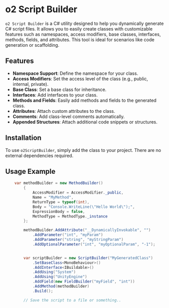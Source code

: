 # o2 Script Builder

`o2 Script Builder` is a C# utility designed to help you dynamically generate C# script files. It allows you to easily create classes with customizable features such as namespaces, access modifiers, base classes, interfaces, methods, fields, and attributes. This tool is ideal for scenarios like code generation or scaffolding.

## Features

- **Namespace Support**: Define the namespace for your class.
- **Access Modifiers**: Set the access level of the class (e.g., public, internal, private).
- **Base Class**: Set a base class for inheritance.
- **Interfaces**: Add interfaces to your class.
- **Methods and Fields**: Easily add methods and fields to the generated class.
- **Attributes**: Attach custom attributes to the class.
- **Comments**: Add class-level comments automatically.
- **Appended Structures**: Attach additional code snippets or structures.

## Installation

To use `o2ScriptBuilder`, simply add the class to your project. There are no external dependencies required.

## Usage Example

```csharp
    var methodBuilder = new MethodBuilder()
        {
            AccessModifier = AccessModifier._public,
            Name = "MyMethod",
            ReturnType = typeof(int),
            Body = "Console.WriteLine(\"Hello World\");",
            ExpressionBody = false,
            MethodType = MethodType._instance
        };

        methodBuilder.AddAttribute("__DynamicallyInvokable", "")
            .AddParameter("int", "myParam")
            .AddParameter("string", "myStringParam")
            .AddOptionalParameter("int", "myOptionalParam", "-1");


        var scriptBuilder = new ScriptBuilder("MyGeneratedClass")
            .SetBaseClass<MonoBehaviour>()
            .AddInterface<IBuildable>()
            .AddUsing("System")
            .AddUsing("UnityEngine")
            .AddField(new FieldBuilder("myField", "int"))
            .AddMethod(methodBuilder)
            .Build();

        // Save the script to a file or something..

